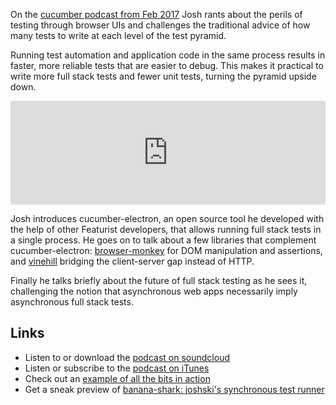 On the [cucumber podcast from Feb 2017](https://cucumber.io/blog/2017/02/23/cucumber-electron) Josh rants about the perils of testing through browser UIs and challenges the traditional advice of how many tests to write at each level of the test pyramid.

Running test automation and application code in the same process results in faster, more reliable tests that are easier to debug. This makes it practical to write more full stack tests and fewer unit tests, turning the pyramid upside down.

<iframe width="100%" height="166" scrolling="no" frameborder="no" src="https://w.soundcloud.com/player/?url=https%3A//api.soundcloud.com/tracks/309144529&amp;color=ff5500&amp;auto_play=false&amp;hide_related=false&amp;show_comments=true&amp;show_user=true&amp;show_reposts=false"></iframe>

Josh introduces cucumber-electron, an open source tool he developed with the help of other Featurist developers, that allows running full stack tests in a single process. He goes on to talk about a few libraries that complement cucumber-electron: [browser-monkey](https://github.com/featurist/browser-monkey) for DOM manipulation and assertions, and [vinehill](https://github.com/featurist/vinehill) bridging the client-server gap instead of HTTP.

Finally he talks briefly about the future of full stack testing as he sees it, challenging the notion that asynchronous web apps necessarily imply asynchronous full stack tests.

## Links

- Listen to or download the [podcast on soundcloud](https://soundcloud.com/cucumber-podcast/cucumber-electron/s-xIqQF)
- Listen or subscribe to the [podcast on iTunes](https://itunes.apple.com/gb/podcast/cucumber-podcast-rss/id1078896635)
- Check out an [example of all the bits in action](https://github.com/joshski/cucumbers-on-vine-hill)
- Get a sneak preview of [banana-shark: joshski's synchronous test runner](https://github.com/featurist/banana-shark)
